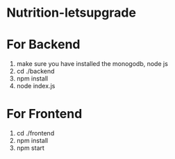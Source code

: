 # Nutrition-letsupgrade

# For Backend
1. make sure you have installed the monogodb, node js
2. cd ./backend
3. npm install
4. node index.js

# For Frontend
1. cd ./frontend
2. npm install
3. npm start

